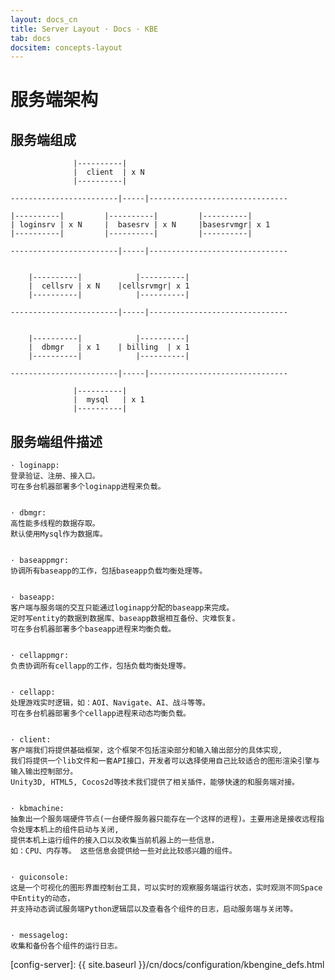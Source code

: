 ```yaml
---
layout: docs_cn
title: Server Layout · Docs · KBE
tab: docs
docsitem: concepts-layout
---
```


服务端架构
=============


服务端组成
----------------------------------

			      |----------|
			      |  client  | x N
			      |----------|

	------------------------|-----|-------------------------------

	|----------|	     |----------|         |----------|
	| loginsrv | x N     |  basesrv | x N     |basesrvmgr| x 1
	|----------|         |----------|         |----------|

	------------------------|-----|-------------------------------


		|----------|            |----------|
		|  cellsrv | x N	|cellsrvmgr| x 1
		|----------|            |----------|

	------------------------|-----|-------------------------------


		|----------|            |----------|
		|  dbmgr   | x 1	| billing  | x 1
		|----------|            |----------|

	------------------------|-----|-------------------------------

			      |----------|
			      |  mysql   | x 1
			      |----------|


服务端组件描述
----------------------------------

	· loginapp:
	登录验证、注册、接入口。
	可在多台机器部署多个loginapp进程来负载。 


	· dbmgr:
	高性能多线程的数据存取。
	默认使用Mysql作为数据库。


	· baseappmgr:
	协调所有baseapp的工作，包括baseapp负载均衡处理等。


	· baseapp:
	客户端与服务端的交互只能通过loginapp分配的baseapp来完成。
	定时写entity的数据到数据库、baseapp数据相互备份、灾难恢复。
	可在多台机器部署多个baseapp进程来均衡负载。 


	· cellappmgr:
	负责协调所有cellapp的工作，包括负载均衡处理等。


	· cellapp:
	处理游戏实时逻辑，如：AOI、Navigate、AI、战斗等等。
	可在多台机器部署多个cellapp进程来动态均衡负载。 


	· client:
	客户端我们将提供基础框架，这个框架不包括渲染部分和输入输出部分的具体实现, 
	我们将提供一个lib文件和一套API接口，开发者可以选择使用自己比较适合的图形渲染引擎与输入输出控制部分。
	Unity3D, HTML5, Cocos2d等技术我们提供了相关插件，能够快速的和服务端对接。


	· kbmachine:
	抽象出一个服务端硬件节点(一台硬件服务器只能存在一个这样的进程)。主要用途是接收远程指令处理本机上的组件启动与关闭, 
	提供本机上运行组件的接入口以及收集当前机器上的一些信息， 
	如：CPU、内存等。 这些信息会提供给一些对此比较感兴趣的组件。 


	· guiconsole: 
	这是一个可视化的图形界面控制台工具，可以实时的观察服务端运行状态，实时观测不同Space中Entity的动态，
	并支持动态调试服务端Python逻辑层以及查看各个组件的日志，启动服务端与关闭等。 


	· messagelog: 
	收集和备份各个组件的运行日志。


[config-server]: {{ site.baseurl }}/cn/docs/configuration/kbengine_defs.html
